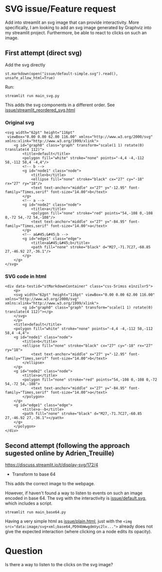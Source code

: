 # SVG issue/Feature request


Add into streamlit an svg image that can provide interactivity.
More specifically, I am looking to add an svg image generated by Graphviz into my streamlit project.
Furthermore, be able to react to clicks on such an image.

## First attempt (direct svg)

Add the svg directly

```
st.markdown(open("issue/default-simple.svg").read(), unsafe_allow_html=True)
```

Run:

```
streamlit run main_svg.py
```

This adds the svg components in a different order. See [issue/streamlit_reordered_svg.html](issue/streamlit_reordered_svg.html)

### Original svg

```
<svg width="62pt" height="116pt"
 viewBox="0.00 0.00 62.00 116.00" xmlns="http://www.w3.org/2000/svg" xmlns:xlink="http://www.w3.org/1999/xlink">
    <g id="graph0" class="graph" transform="scale(1 1) rotate(0) translate(4 112)">
        <title>default</title>
        <polygon fill="white" stroke="none" points="-4,4 -4,-112 58,-112 58,4 -4,4"/>
        <!-- b -->
        <g id="node1" class="node">
            <title>b</title>
            <ellipse fill="none" stroke="black" cx="27" cy="-18" rx="27" ry="18"/>
            <text text-anchor="middle" x="27" y="-12.95" font-family="Times,serif" font-size="14.00">b</text>
        </g>
        <!-- a -->
        <g id="node2" class="node">
            <title>a</title>
            <polygon fill="none" stroke="red" points="54,-108 0,-108 0,-72 54,-72 54,-108"/>
            <text text-anchor="middle" x="27" y="-84.95" font-family="Times,serif" font-size="14.00">a</text>
        </g>
        <!-- a&#45;&#45;b -->
        <g id="edge1" class="edge">
            <title>a&#45;&#45;b</title>
            <path fill="none" stroke="black" d="M27,-71.7C27,-60.85 27,-46.92 27,-36.1"/>
        </g>
    </g>
</svg>

```

### SVG code in html

```
<div data-testid="stMarkdownContainer" class="css-5rimss e1nzilvr5">
    <p>
    <svg width="62pt" height="116pt" viewBox="0.00 0.00 62.00 116.00" xmlns="http://www.w3.org/2000/svg" xmlns:xlink="http://www.w3.org/1999/xlink">
        <g id="graph0" class="graph" transform="scale(1 1) rotate(0) translate(4 112)"></g>
    </svg>
    </p>
    <title>default</title>
    <polygon fill="white" stroke="none" points="-4,4 -4,-112 58,-112 58,4 -4,4">
    <g id="node1" class="node">
        <title>b</title>
        <ellipse fill="none" stroke="black" cx="27" cy="-18" rx="27" ry="18">
            <text text-anchor="middle" x="27" y="-12.95" font-family="Times,serif" font-size="14.00">b</text>
        </ellipse>
    </g>
    <g id="node2" class="node">
        <title>a</title>
        <polygon fill="none" stroke="red" points="54,-108 0,-108 0,-72 54,-72 54,-108">
            <text text-anchor="middle" x="27" y="-84.95" font-family="Times,serif" font-size="14.00">a</text>
        </polygon>
    </g>
    <g id="edge1" class="edge">
        <title>a--b</title>
        <path fill="none" stroke="black" d="M27,-71.7C27,-60.85 27,-46.92 27,-36.1"></path>
    </g>
    </polygon>
</div>
```

## Second attempt (following the approach sugested online by Adrien_Treuille)

https://discuss.streamlit.io/t/display-svg/172/4

- Transform to base 64

This adds the correct image to the webpage. 

However, if haven't found a way to listen to events on such an image encoded in base 64.
The svg with the interactivity is [issue/default.svg](issue/default.svg), which includes a script.

```
streamlit run main_base64.py
```

Having a very simple html as [issue/plain.html](issue/plain.html), just with the `<img src="data:image/svg+xml;base64,PD94bWwgdmVyc2lv...">` already does not give the expected interaction (where clicking on a node edits its opacity).



# Question

Is there a way to listen to the clicks on the svg image?